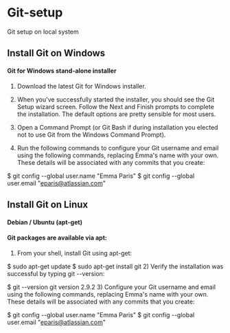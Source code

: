 # Git-setup
Git setup on local system

## Install Git on Windows
#### Git for Windows stand-alone installer
1) Download the latest Git for Windows installer.

2) When you've successfully started the installer, you should see the Git Setup wizard screen. Follow the Next and Finish prompts to complete the installation. The default options are pretty sensible for most users.

3) Open a Command Prompt (or Git Bash if during installation you elected not to use Git from the Windows Command Prompt).

4) Run the following commands to configure your Git username and email using the following commands, replacing Emma's name with your own. These details will be associated with any commits that you create:

 
$ git config --global user.name "Emma Paris" $ git config --global user.email "eparis@atlassian.com"


## Install Git on Linux
#### Debian / Ubuntu (apt-get)
#### Git packages are available via apt:

1) From your shell, install Git using apt-get:

$ sudo apt-get update
$ sudo apt-get install git
2) Verify the installation was successful by typing git --version:

$ git --version
git version 2.9.2
3) Configure your Git username and email using the following commands, replacing Emma's name with your own. These details will be associated with any commits that you      create:

$ git config --global user.name "Emma Paris"
$ git config --global user.email "eparis@atlassian.com"
